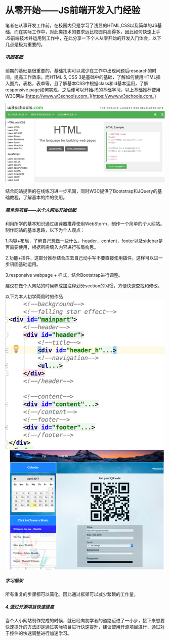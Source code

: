 # 从零开始——JS前端开发入门经验

笔者在从事开发工作前，在校园内只是学习了浅显的HTML,CSS以及简单的JS基础，而在实际工作中，对此类技术的要求远比校园内高得多，因此如何快速上手JS前端技术并运用到工作中，在此分享一下个人从零开始的开发入门体会，以下几点是极为重要的。

##### 巩固基础

前期的基础是很重要的，基础扎实可以减少在工作中出现问题后research的时间，提高工作效率。而HTML 5, CSS 3是基础中的基础，了解如何使用HTML插入图片，表格，表单等，且了解基本CSS中根据class和id基本运用，了解responsive page如何实现，之后便可以开始JS的基础学习。以上基础推荐使用W3C网站:[https://www.w3schools.com。](https://www.w3schools.com。)

![](/assets/W3C_school.png)

结合网站提供的在线练习进一步巩固，同时W3C提供了Bootstrap和JQuery的基础教程，了解基本的库的使用。

##### 简单的项目——从个人网站开始做起

利用所学的基本知识通过编译器推荐使用WebStorm，制作一个简单的个人网站。制作网站的基本思路，以下为个人观点：

1.内容+布局，了解自己想做一些什么，header，content，footer以及sidebar是否需要使用，根据所需填入内容进行布局构思。

2.功能+插件，这部分推荐结合库去自己动手写不要直接使用插件，这样可以进一步巩固基础运用。

3.responsive webpage + 样式，结合Bootstrap进行调整。

建议在做个人网站的时候养成加注释划分section的习惯，方便快速查找和修改。

以下为本人初学两周时的作品
![](assets/HTML_CODE.png)
![](assets/HTML_Webview.png)

##### 学习框架

所有重复的步骤都可以简化。因此通过框架可以减少繁琐的工作量，

##### 4.通过开源项目快速提高

当个人小网站制作完成的时候，就已经向初学者的道路迈进了一小步，接下来想要快速提升的方法即是通过实际项目进行快速提升，建议使用开源项目进行，通过对于控件的快速调整进行加速学习。

##### 



